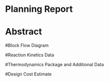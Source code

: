 # Planning Report



# Abstract




#Block Flow Diagram





#Reaction Kinetics Data




#Thermodynamics Package and Additional Data




#Design Cost Estimate









